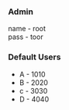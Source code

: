 <h3>Admin</h3>
<span>name - root</span><br>
<span>pass - toor</span>

<h3>Default Users</h3>
<ul>
  <li>A - 1010
  <li>B - 2020
  <li>c - 3030
  <li>D - 4040
</ul>
